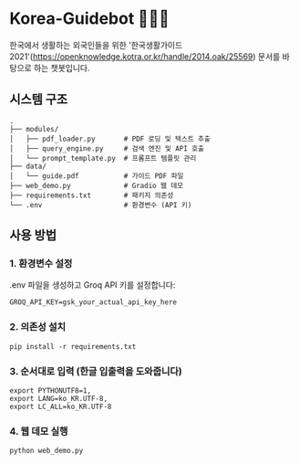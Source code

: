# Korea-Guidebot 🤖🇰🇷
한국에서 생활하는 외국인들을 위한 '한국생활가이드 2021'(https://openknowledge.kotra.or.kr/handle/2014.oak/25569) 문서를 바탕으로 하는 챗봇입니다.

## 시스템 구조

```text
.
├── modules/
│   ├── pdf_loader.py       # PDF 로딩 및 텍스트 추출
│   ├── query_engine.py     # 검색 엔진 및 API 호출
│   └── prompt_template.py  # 프롬프트 템플릿 관리
├── data/
│   └── guide.pdf           # 가이드 PDF 파일
├── web_demo.py             # Gradio 웹 데모
├── requirements.txt        # 패키지 의존성
└── .env                    # 환경변수 (API 키)
```

## 사용 방법

### 1. 환경변수 설정
.env 파일을 생성하고 Groq API 키를 설정합니다:
```
GROQ_API_KEY=gsk_your_actual_api_key_here
```

### 2. 의존성 설치
```
pip install -r requirements.txt
```

### 3. 순서대로 입력 (한글 입출력을 도와줍니다)
```
export PYTHONUTF8=1,
export LANG=ko_KR.UTF-8,
export LC_ALL=ko_KR.UTF-8
```

### 4. 웹 데모 실행
```
python web_demo.py
```
